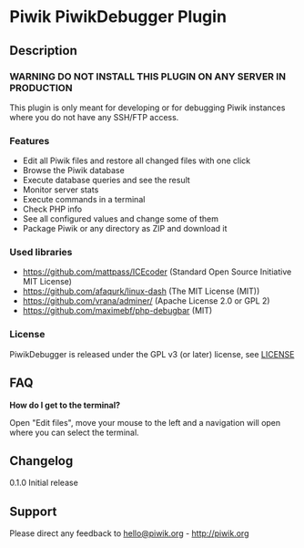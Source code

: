 # Piwik PiwikDebugger Plugin

## Description

### WARNING DO NOT INSTALL THIS PLUGIN ON ANY SERVER IN PRODUCTION
This plugin is only meant for developing or for debugging Piwik instances where you do not have any SSH/FTP access.

### Features

* Edit all Piwik files and restore all changed files with one click
* Browse the Piwik database
* Execute database queries and see the result
* Monitor server stats
* Execute commands in a terminal
* Check PHP info
* See all configured values and change some of them
* Package Piwik or any directory as ZIP and download it

### Used libraries

* https://github.com/mattpass/ICEcoder (Standard Open Source Initiative MIT License)
* https://github.com/afaqurk/linux-dash (The MIT License (MIT))
* https://github.com/vrana/adminer/ (Apache License 2.0 or GPL 2)
* https://github.com/maximebf/php-debugbar (MIT)

### License

PiwikDebugger is released under the GPL v3 (or later) license, see [LICENSE](LICENSE)


## FAQ

__How do I get to the terminal?__

Open "Edit files", move your mouse to the left and a navigation will open where you can select the terminal.

## Changelog

0.1.0 Initial release

## Support

Please direct any feedback to hello@piwik.org - http://piwik.org
